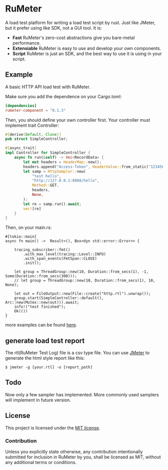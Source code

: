 # RuMeter

A load test platform for writing a load test script by rust. Just like JMeter, but it prefer using like SDK, not a GUI tool. It is:
* **Fast** RuMeter's zero-cost abstractions give you bare-metal performance.
* **Extensiable** RuMeter is easy to use and develop your own components.
* **Script** RuMeter is just an SDK, and the best way to use it is using in your script.

## Example
A basic HTTP API load test with RuMeter.

Make sure you add the dependence on your Cargo.toml:
```toml
[dependencies]
rumeter-component = "0.1.3"
```

Then, you should define your own controller first. Your controller must implement trait Controller:
```rust
#[derive(Default, Clone)]
pub struct SimpleController;

#[async_trait]
impl Controller for SimpleController {
    async fn run(&self) -> Vec<RecordData> {
        let mut headers = HeaderMap::new();
        headers.append("Access-Token", HeaderValue::from_static("123456"));
        let samp = HttpSampler::new(
            "test hello",
            "http://127.0.0.1:8088/hello", 
            Method::GET, 
            headers,
            None,
        );
        let re = samp.run().await;
        vec![re]
    }
}
```

Then, on your main.rs:
```rust,no_run
#[tokio::main]
async fn main() ->  Result<(), Box<dyn std::error::Error>> {

    tracing_subscriber::fmt()
        .with_max_level(tracing::Level::INFO)
        .with_span_events(FmtSpan::CLOSE)
        .init();

    let group = ThreadGroup::new(10, Duration::from_secs(1), -1, Some(Duration::from_secs(300)));
    // let group = ThreadGroup::new(10, Duration::from_secs(1), 10, None);

    let out = FileOutput::new(File::create("http.rtl").unwrap());
    group.start(SimpleController::default(), Arc::new(Mutex::new(out))).await;
    info!("test finished");
    Ok(())
}
```

more examples can be found [here][examples].

[examples]: https://github.com/jimmyseraph/rumeter/tree/main/examples

## generate load test report
The rtl(RuMeter Test Log) file is a csv type file. You can use [JMeter] to generate the html style report like this:
```Shell
$ jmeter -g [your.rtl] -o [report_path]
```

[JMeter]: https://jmeter.apache.org

## Todo
Now only a few sampler has implemented. More commonly used samplers will implement in future version.

## License

This project is licensed under the [MIT license].

[MIT license]: https://github.com/jimmyseraph/rumeter/blob/main/LICENSE

### Contribution

Unless you explicitly state otherwise, any contribution intentionally submitted for inclusion in RuMeter by you, shall be licensed as MIT, without any additional terms or conditions.